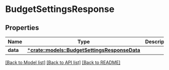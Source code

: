 # BudgetSettingsResponse

## Properties

Name | Type | Description | Notes
------------ | ------------- | ------------- | -------------
**data** | [***crate::models::BudgetSettingsResponseData**](BudgetSettingsResponse_data.md) |  | 

[[Back to Model list]](../README.md#documentation-for-models) [[Back to API list]](../README.md#documentation-for-api-endpoints) [[Back to README]](../README.md)


